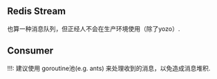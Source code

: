 ## Redis Stream
也算一种消息队列，但正经人不会在生产环境使用（除了yozo）.

## Consumer
!!!: 建议使用 goroutine池(e.g. ants) 来处理收到的消息，以免造成消息堆积.


